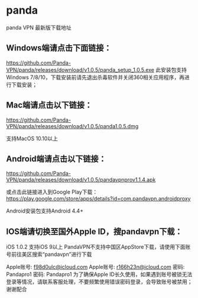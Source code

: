 # panda
panda VPN 最新版下载地址

## Windows端请点击下面链接：
https://github.com/Panda-VPN/panda/releases/download/v1.0.5/panda_setup_1.0.5.exe
此安装包支持Windows 7/8/10，下载安装前请先退出杀毒软件并关闭360相关应用程序，再进行下载安装；

## Mac端请点击以下链接：
https://github.com/Panda-VPN/panda/releases/download/v1.0.5/panda1.0.5.dmg

支持MacOS 10.10以上

## Android端请点击以下链接：
https://github.com/Panda-VPN/panda/releases/download/v1.0.5/pandavpnprov1.1.4.apk

或点击此链接进入到Google Play下载： https://play.google.com/store/apps/details?id=com.pandavpn.androidproxy

Android安装包支持Android 4.4+

## IOS端请切换至国外Apple ID，搜pandavpn下载：
iOS 1.0.2
支持iOS 9以上
PandaVPN不支持中国区AppStore下载，请使用下面账号前往美区搜索“pandavpn”进行下载

Apple账号: f98d0ulc@icloud.com
Apple账号: r166h23n@icloud.com
密码: Pandapro1
密码: Pandapro1
为了确保Apple ID长久使用，如果遇到账号被锁无法登录等情况，请联系客服处理，不要频繁使用错误密码登录，会导致账号被禁用；谢谢配合

